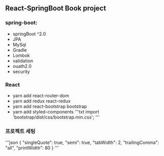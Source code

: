 ## React-SpringBoot Book project

### spring-boot:

- springBoot ^2.0
- JPA
- MySql
- Gradle
- Lombok
- validation
- ouath2.0
- security

### React

- yarn add react-router-dom
- yarn add redux react-redux
- yarn add react-bootstrap bootstrap
- yarn add styled-components
  '''txt
  import 'bootstrap/dist/css/bootstrap.min.css';
  '''

### 프로젝트 세팅

'''json
{
"singleQuote": true,
"semi": true,
"tabWidth": 2,
"trailingComma": "all",
"printWidth": 80
}
'''
